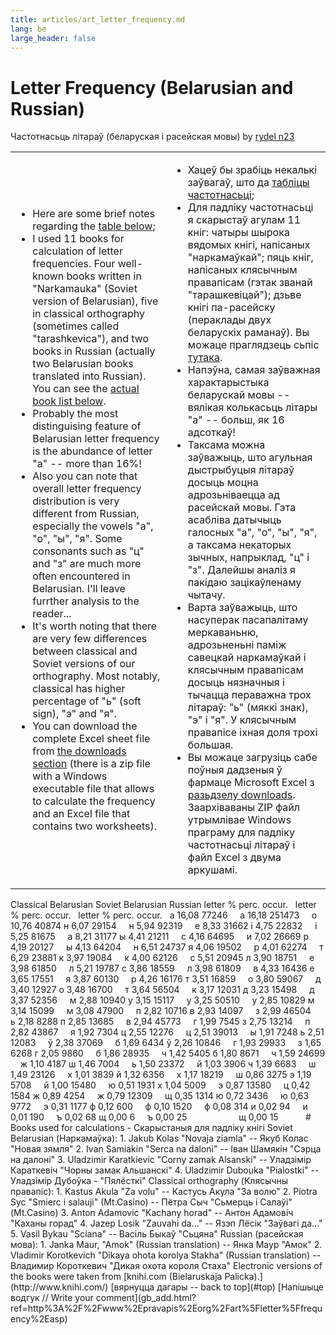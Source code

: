 ```yaml
---
title: articles/art_letter_frequency.md 
lang: be
large_header: false
---
```



 



# Letter Frequency (Belarusian and Russian) 
Частотнасьць літараў (беларуская і расейская мовы)
by [rydel n23](http://www.rydel.net/)
<table>
<tbody>
<tr class="odd">
<td><ul>
<li>Here are some brief notes regarding the <a href="#tablica">table below</a>;</li>
<li>I used 11 books for calculation of letter frequencies. Four well-known books written in "Narkamauka" (Soviet version of Belarusian), five in classical orthography (sometimes called "tarashkevica"), and two books in Russian (actually two Belarusian books translated into Russian). You can see the <a href="#books">actual book list below</a>.</li>
<li>Probably the most distinguising feature of Belarusian letter frequency is the abundance of letter "a" -- more than 16%!</li>
<li>Also you can note that overall letter frequency distribution is very different from Russian, especially the vowels "а", "о", "ы", "я". Some consonants such as "ц" and "з" are much more often encountered in Belarusian. I'll leave furrther analysis to the reader...</li>
<li>It's worth noting that there are very few differences between classical and Soviet versions of our orthography. Most notably, classical has higher percentage of "ь" (soft sign), "э" and "я".</li>
<li>You can download the complete Excel sheet file from <a href="download.html">the downloads section</a> (there is a zip file with a Windows executable file that allows to calculate the frequency and an Excel file that contains two worksheets).</li>
</ul></td>
<td><ul>
<li>Хацеў бы зрабіць некалькі заўвагаў, што да <a href="#tablica">табліцы частотнасьці</a>;</li>
<li>Для падліку частотнасьці я скарыстаў агулам 11 кніг: чатыры шырока вядомых кнігі, напісаных "наркамаўкай"; пяць кніг, напісаных клясычным правапісам (гэтак званай "тарашкевіцай"); дзьве кнігі па-расейску (пераклады двух беларускіх раманаў). Вы можаце праглядзець сьпіс <a href="#books">тутака</a>.</li>
<li>Напэўна, самая заўважная характарыстыка беларускай мовы -- вялікая колькасьць літары "а" -- больш, як 16 адсоткаў!</li>
<li>Таксама можна заўважыць, што агульная дыстрыбуцыя літараў досыць моцна адрозьніваецца ад расейскай мовы. Гэта асабліва датычыць галосных "а", "о", "ы", "я", а таксама некаторых зычных, напрыклад, "ц" і "з". Далейшы аналіз я пакідаю зацікаўленаму чытачу.</li>
<li>Варта заўважыць, што насуперак пасапалітаму меркаваньню, адрозьненьні паміж савецкай наркамаўкай і клясычным правапісам досыць нязначныя і тычацца пераважна трох літараў: "ь" (мяккі знак), "э" і "я". У клясычным правапісе іхная доля трохі большая.</li>
<li>Вы можаце загрузіць сабе поўныя дадзеныя ў фармаце Microsoft Excel з <a href="download_by.html">разьдзелу downloads</a>. Заархіваваны ZIP файл утрымлівае Windows праграму для падліку частотнасьці літараў і файл Excel з двума аркушамі.</li>
</ul></td>
</tr>
</tbody>
</table><span id="tablica"></span>
Classical Belarusian
Soviet Belarusian
Russian
<span class="small">letter</span>
<span class="small">% perc.</span>
<span class="small">occur.</span>
 
<span class="small">letter</span>
<span class="small">% perc.</span>
<span class="small">occur.</span>
 
<span class="small">letter</span>
<span class="small">% perc.</span>
<span class="small">occur.</span>
 
а
16,08
77246
   
а
16,18
251473
   
о
10,76
40874
н
6,07
29154
   
н
5,94
92319
   
е
8,33
31662
і
4,75
22832
   
і
5,25
81675
   
а
8,21
31177
ы
4,41
21211
   
с
4,16
64695
   
и
7,02
26669
р
4,19
20127
   
ы
4,13
64204
   
н
6,51
24737
я
4,06
19502
   
р
4,01
62274
   
т
6,29
23881
к
3,97
19084
   
к
4,00
62126
   
с
5,51
20945
л
3,90
18751
   
е
3,98
61850
   
л
5,21
19787
с
3,86
18559
   
л
3,98
61809
   
в
4,33
16436
е
3,65
17551
   
я
3,87
60130
   
р
4,26
16176
т
3,51
16859
   
о
3,80
59067
   
д
3,40
12927
о
3,48
16700
   
т
3,64
56504
   
к
3,17
12031
д
3,23
15498
   
д
3,37
52356
   
м
2,88
10940
у
3,15
15117
   
у
3,25
50510
   
у
2,85
10829
м
3,14
15099
   
м
3,08
47900
   
п
2,82
10716
в
2,93
14097
   
з
2,99
46504
   
ь
2,18
8288
п
2,85
13685
   
в
2,94
45773
   
г
1,99
7545
з
2,75
13214
   
п
2,82
43867
   
я
1,92
7304
ц
2,55
12276
   
ц
2,51
39013
   
ы
1,91
7248
ь
2,51
12083
   
ў
2,38
37069
   
б
1,69
6434
ў
2,26
10846
   
г
1,93
29933
   
з
1,65
6268
г
2,05
9860
   
б
1,86
28935
   
ч
1,42
5405
б
1,80
8671
   
ч
1,59
24699
   
ж
1,10
4187
ш
1,46
7004
   
ь
1,50
23372
   
й
1,03
3906
ч
1,39
6683
   
ш
1,49
23126
   
х
1,01
3839
й
1,32
6356
   
х
1,17
18219
   
ш
0,86
3275
э
1,19
5708
   
й
1,00
15480
   
ю
0,51
1931
х
1,04
5009
   
э
0,87
13580
   
ц
0,42
1584
ж
0,89
4254
   
ж
0,79
12309
   
щ
0,35
1314
ю
0,72
3436
   
ю
0,63
9772
   
э
0,31
1177
ф
0,12
600
   
ф
0,10
1520
   
ф
0,08
314
и
0,02
94
   
и
0,01
190
   
ъ
0,02
68
щ
0,00
6
   
ъ
0,00
25
   
 
   
   
 
   
щ
0,00
15
   
 
   
<span id="books"></span>
# Books used for calculations - Скарыстаныя для падліку кнігі
Soviet Belarusian (Наркамаўка): 
1. Jakub Kolas "Novaja ziamla" -- Якуб Колас "Новая зямля"
2. Ivan Samiakin "Serca na daloni" -- Іван Шамякін "Сэрца на далоні"
3. Uladzimir Karatkievic "Corny zamak Alsanski" -- Уладзімір Караткевіч
 "Чорны замак Альшанскі"
4. Uladzimir Dubouka "Pialostki" -- Уладзімір Дубоўка - "Пялёсткі"
Classical orthography (Клясычны правапіс): 
1. Kastus Akula "Za volu" -- Кастусь Акула "За волю"
2. Piotra Syc "Smierc i salauji" (Mt.Casino) -- Пётра Сыч "Сьмерць і
 Салаўі" (Mt.Casino)
3. Anton Adamovic "Kachany horad" -- Антон Адамовіч "Каханы горад"
4. Jazep Losik "Zauvahi da..." -- Язэп Лёсік "Заўвагі да..."
5. Vasil Bykau "Sciana" -- Васіль Быкаў "Сьцяна"
Russian (расейская мова): 
1. Janka Maur, "Amok" (Russian translation) -- Янка Маур "Амок"
2. Vladimir Korotkevich "Dikaya ohota korolya Stakha" (Russian
 translation) -- Владимир Короткевич "Дикая охота короля Стаха"
Electronic versions of the books were taken from [knihi.com
(Bielaruskaja Palicka).](http://www.knihi.com/)
<span class="small">[вярнуцца дагары -- back to top](#top)</span>
<span class="small">[Напішыце водгук // Write your
comment](gb_add.html?ref=http%3A%2F%2Fwww%2Epravapis%2Eorg%2Fart%5Fletter%5Ffrequency%2Easp)</span>

